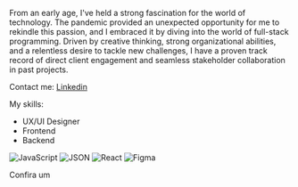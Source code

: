 
From an early age, I've held a strong fascination for the world of technology. The pandemic provided an unexpected opportunity for me to rekindle this passion, and I embraced it by diving into the world of full-stack programming. Driven by creative thinking, strong organizational abilities, and a relentless desire to tackle new challenges, I have a proven track record of direct client engagement and seamless stakeholder collaboration in past projects.

Contact me: [Linkedin](https://www.linkedin.com/in/jleiite/)

My skills:
- UX/UI Designer
- Frontend
- Backend

 ![JavaScript](https://img.shields.io/badge/JavaScript-323330?style=for-the-badge&logo=javascript&logoColor=F7DF1E) ![JSON](https://img.shields.io/badge/JavaScript-323330?style=for-the-badge&logo=javascript&logoColor=F7DF1E](https://img.shields.io/badge/json-5E5C5C?style=for-the-badge&logo=json&logoColor=white)https://img.shields.io/badge/json-5E5C5C?style=for-the-badge&logo=json&logoColor=white) ![React](https://img.shields.io/badge/React-20232A?style=for-the-badge&logo=react&logoColor=61DAFB) ![Figma](https://img.shields.io/badge/Figma-F24E1E?style=for-the-badge&logo=figma&logoColor=white)

Confira um 
